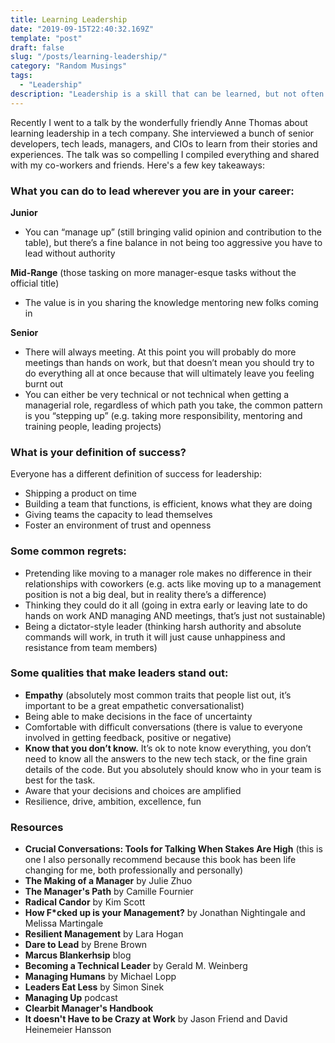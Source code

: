 ```yaml
---
title: Learning Leadership
date: "2019-09-15T22:40:32.169Z"
template: "post"
draft: false
slug: "/posts/learning-leadership/"
category: "Random Musings"
tags:
  - "Leadership"
description: "Leadership is a skill that can be learned, but not often taught. How to become a better leader?"
---
```


Recently I went to a talk by the wonderfully friendly Anne Thomas about learning leadership in a tech company. She interviewed a bunch of senior developers, tech leads, managers, and CIOs to learn from their stories and experiences. The talk was so compelling I compiled everything and shared with my co-workers and friends. Here's a few key takeaways:

### What you can do to lead wherever you are in your career:

**Junior**

- You can “manage up” (still bringing valid opinion and contribution to the table), but there’s a fine balance in not being too aggressive you have to lead without authority

**Mid-Range** (those tasking on more manager-esque tasks without the official title)

- The value is in you sharing the knowledge mentoring new folks coming in

**Senior**

- There will always meeting. At this point you will probably do more meetings than hands on work, but that doesn’t mean you should try to do everything all at once because that will ultimately leave you feeling burnt out
- You can either be very technical or not technical when getting a managerial role, regardless of which path you take, the common pattern is you “stepping up” (e.g. taking more responsibility, mentoring and training people, leading projects)

### What is your definition of success?

Everyone has a different definition of success for leadership:

- Shipping a product on time
- Building a team that functions, is efficient, knows what they are doing
- Giving teams the capacity to lead themselves
- Foster an environment of trust and openness

### Some common regrets:

- Pretending like moving to a manager role makes no difference in their relationships with coworkers (e.g. acts like moving up to a management position is not a big deal, but in reality there’s a difference)
- Thinking they could do it all (going in extra early or leaving late to do hands on work AND managing AND meetings, that’s just not sustainable)
- Being a dictator-style leader (thinking harsh authority and absolute commands will work, in truth it will just cause unhappiness and resistance from team members)

### Some qualities that make leaders stand out:

- **Empathy** (absolutely most common traits that people list out, it’s important to be a great empathetic conversationalist)
- Being able to make decisions in the face of uncertainty
- Comfortable with difficult conversations (there is value to everyone involved in getting feedback, positive or negative)
- **Know that you don’t know.** It’s ok to note know everything, you don’t need to know all the answers to the new tech stack, or the fine grain details of the code. But you absolutely should know who in your team is best for the task.
- Aware that your decisions and choices are amplified
- Resilience, drive, ambition, excellence, fun

### Resources

- **Crucial Conversations: Tools for Talking When Stakes Are High** (this is one I also personally recommend because this book has been life changing for me, both professionally and personally)
- **The Making of a Manager** by Julie Zhuo
- **The Manager's Path** by Camille Fournier
- **Radical Candor** by Kim Scott
- **How F\*cked up is your Management?** by Jonathan Nightingale and Melissa Martingale
- **Resilient Management** by Lara Hogan
- **Dare to Lead** by Brene Brown
- **Marcus Blankerhsip** blog
- **Becoming a Technical Leader** by Gerald M. Weinberg
- **Managing Humans** by Michael Lopp
- **Leaders Eat Less** by Simon Sinek
- **Managing Up** podcast
- **Clearbit Manager's Handbook**
- **It doesn't Have to be Crazy at Work** by Jason Friend and David Heinemeier Hansson
